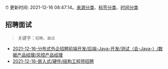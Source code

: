 :alarm_clock: 更新时间: 2021-12-16 08:47:14。[来源分类](../README.md)、[标签分类](../TAGS.md)、[时间分类](../TIMELINE.md)

## 招聘面试


> 关键字：`招聘`、`面试`



- [2021-12-16-分布式外企招聘前端开发/后端-Java-开发/测试（会-Java-）/数据产品经理/风控产品经理](https://www.v2ex.com/t/822630) 
- [2021-12-16-嵌入式/硬件/结构工程师招聘](https://www.v2ex.com/t/822612) 